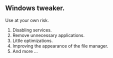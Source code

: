 Windows tweaker.
-----------------------------------------------
Use at your own risk.  
1. Disabling services.
2. Remove unnecessary applications.
3. Little optimizations.
4. Improving the appearance of the file manager.
5. And more ...
